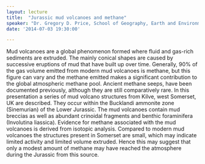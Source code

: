 ```yaml
---
layout: lecture
title:  "Jurassic mud volcanoes and methane"
speaker: "Dr. Gregory D. Price, School of Geography, Earth and Environmental Sciences, Plymouth University"
date: '2014-07-03 19:30:00'

---
```

Mud volcanoes are a global phenomenon formed where fluid and gas-rich sediments are extruded. The mainly conical shapes are caused by successive eruptions of mud that have built up over time. Generally, 90% of the gas volume emitted from modern mud volcanoes is methane, but this figure can vary and the methane emitted makes a significant contribution to the global atmospheric methane pool. Ancient methane seeps, have been documented previously, although they are still comparatively rare. In this presentation a series of mud volcano structures from Kilve, west Somerset, UK are described. They occur within the Bucklandi ammonite zone (Sinemurian) of the Lower Jurassic. The mud volcanoes contain mud breccias as well as abundant crinoidal fragments and benthic foraminifera (Involutina liassica). Evidence for methane associated with the mud volcanoes is derived from isotopic analysis. Compared to modern mud volcanoes the structures present in Somerset are small, which may indicate limited activity and limited volume extruded. Hence this may suggest that only a modest amount of methane may have reached the atmosphere during the Jurassic from this source.